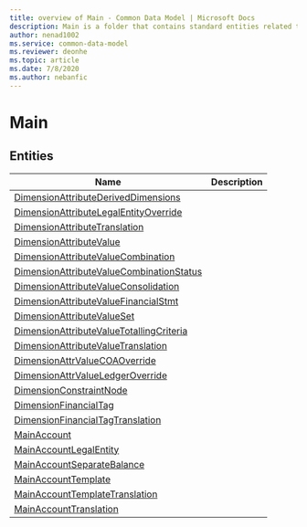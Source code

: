 ```yaml
---
title: overview of Main - Common Data Model | Microsoft Docs
description: Main is a folder that contains standard entities related to the Common Data Model.
author: nenad1002
ms.service: common-data-model
ms.reviewer: deonhe
ms.topic: article
ms.date: 7/8/2020
ms.author: nebanfic
---
```


# Main


## Entities

|Name|Description|
|---|---|
|[DimensionAttributeDerivedDimensions](DimensionAttributeDerivedDimensions.md)||
|[DimensionAttributeLegalEntityOverride](DimensionAttributeLegalEntityOverride.md)||
|[DimensionAttributeTranslation](DimensionAttributeTranslation.md)||
|[DimensionAttributeValue](DimensionAttributeValue.md)||
|[DimensionAttributeValueCombination](DimensionAttributeValueCombination.md)||
|[DimensionAttributeValueCombinationStatus](DimensionAttributeValueCombinationStatus.md)||
|[DimensionAttributeValueConsolidation](DimensionAttributeValueConsolidation.md)||
|[DimensionAttributeValueFinancialStmt](DimensionAttributeValueFinancialStmt.md)||
|[DimensionAttributeValueSet](DimensionAttributeValueSet.md)||
|[DimensionAttributeValueTotallingCriteria](DimensionAttributeValueTotallingCriteria.md)||
|[DimensionAttributeValueTranslation](DimensionAttributeValueTranslation.md)||
|[DimensionAttrValueCOAOverride](DimensionAttrValueCOAOverride.md)||
|[DimensionAttrValueLedgerOverride](DimensionAttrValueLedgerOverride.md)||
|[DimensionConstraintNode](DimensionConstraintNode.md)||
|[DimensionFinancialTag](DimensionFinancialTag.md)||
|[DimensionFinancialTagTranslation](DimensionFinancialTagTranslation.md)||
|[MainAccount](MainAccount.md)||
|[MainAccountLegalEntity](MainAccountLegalEntity.md)||
|[MainAccountSeparateBalance](MainAccountSeparateBalance.md)||
|[MainAccountTemplate](MainAccountTemplate.md)||
|[MainAccountTemplateTranslation](MainAccountTemplateTranslation.md)||
|[MainAccountTranslation](MainAccountTranslation.md)||
